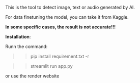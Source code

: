 This is the tool to detect image, text or audio generated by AI.

For data finetuning the model, you can take it from Kaggle.

**In some specific cases, the result is not accurate!!!**

**Installation**:

Runn the command:

>> pip install requirement.txt -r

>> streamlit run app.py

or use the render website
